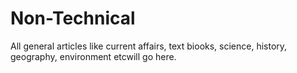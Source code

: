 # Non-Technical
All general articles like current affairs, text biooks, science, history, geography, environment etcwill go here.

